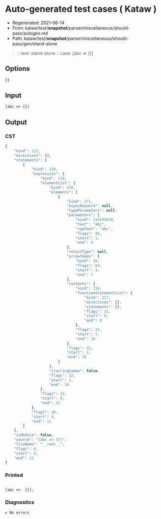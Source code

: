 # Auto-generated test cases ( Kataw )
- Regenerated: 2021-06-14
- From: kataw/test/__snapshot__/parser/miscellaneous/should-pass/autogen.md
- Path: kataw/test/__snapshot__/parser/miscellaneous/should-pass/gen/stand-alone
> :: test: stand-alone
> :: case: [abc => {}]
## Options

`````js
{}
`````
## Input

`````js
[abc => {}]
`````
## Output

### CST

```javascript
{
    "kind": 122,
    "directives": [],
    "statements": [
        {
            "kind": 120,
            "expression": {
                "kind": 119,
                "elementList": {
                    "kind": 270,
                    "elements": [
                        {
                            "kind": 271,
                            "asyncKeyword": null,
                            "typeParameters": null,
                            "parameters": {
                                "kind": 134299649,
                                "text": "abc",
                                "rawText": "abc",
                                "flags": 96,
                                "start": 1,
                                "end": 4
                            },
                            "returnType": null,
                            "arrowToken": {
                                "kind": 10,
                                "flags": 64,
                                "start": 4,
                                "end": 7
                            },
                            "contents": {
                                "kind": 216,
                                "functionStatementList": {
                                    "kind": 217,
                                    "directives": [],
                                    "statements": [],
                                    "flags": 32,
                                    "start": 9,
                                    "end": 9
                                },
                                "flags": 32,
                                "start": 7,
                                "end": 10
                            },
                            "flags": 32,
                            "start": 1,
                            "end": 10
                        }
                    ],
                    "trailingComma": false,
                    "flags": 32,
                    "start": 1,
                    "end": 10
                },
                "flags": 32,
                "start": 0,
                "end": 11
            },
            "flags": 16,
            "start": 0,
            "end": 11
        }
    ],
    "isModule": false,
    "source": "[abc => {}]",
    "fileName": "__root__",
    "flags": 0,
    "start": 0,
    "end": 11
}
```

### Printed

```javascript

[abc =>  {}];
```

### Diagnostics

```javascript
✔ No errors
```

